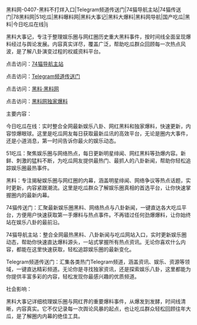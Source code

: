 #
黑料网-0407-黑料不打烊入口|Telegram频道传送门|74猫导航主站|74猫传送门|78黑料网|51吃瓜|黑料曝料网|黑料大事记|黑料大爆料|黑料网导航|国产吃瓜|黑料|今日吃瓜在线|lj

黑料大事记，专注于整理娱乐圈与网红圈历史重大黑料事件，按时间线全面呈现爆料经过与舆论发展。内容真实详尽，覆盖广泛，帮助吃瓜群众回顾每一次热点风波，是了解八卦演变过程的权威资料平台。


点击访问：<a href="https://74mao.com/">74猫导航主站</a>

点击访问：<a href="https://74mao.com/">Telegram频道传送门</a>

点击访问：<a href="https://ert-6he.pages.dev/">黑料·黑料网</a>

点击访问：<a href="https://gbs-3wd.pages.dev/">黑料网独家爆料</a>


主要内容：

今日吃瓜在线：实时整合全网最新娱乐八卦、网红黑料和独家爆料，快速更新，内容惊爆眼球。这里是吃瓜网友每日获取最新瓜讯的高效平台，无论是圈内大事件，还是小道消息，第一时间告诉你最火的娱乐动态。

51吃瓜：聚焦娱乐圈与网络热点，每日更新明星绯闻、网红黑料等劲爆内容。新鲜、刺激的猛料不断，为吃瓜网友提供最热门、最抓人的八卦新闻，帮助你轻松追踪娱乐圈最热事件。

黑料：专注揭秘娱乐圈与网红圈的内幕，涵盖明星绯闻、网络争议等热点话题，实时更新，内容紧跟潮流。这里是吃瓜群众了解娱乐圈真相的首选平台，让你快速掌握圈内的最新内幕。

74猫传送门：汇聚最新娱乐圈黑料、网络热点与八卦新闻，一键直达各大吃瓜平台，方便用户快速获取第一手爆料与热点事件。不再错过任何劲爆爆料，让你始终站在娱乐八卦的最前沿。

74猫导航主站：整合全网最热黑料、八卦新闻与吃瓜网站入口，实时更新娱乐圈动态，帮助你快速直达爆料源头，一站式掌握所有热点资讯。无论你喜欢什么内容，都能在这里快速获取，轻松追踪娱乐圈的最新变化。

Telegram频道传送门：汇集各类热门Telegram频道，涵盖资讯、娱乐、资源等领域，一键直达精彩频道。无论你是寻找独家资讯，还是探索娱乐八卦，这里都能为你提供丰富多彩的内容，轻松发现你最感兴趣的优质频道。

社会影响：

黑料大事记详细梳理娱乐圈与网红界的重要爆料事件，从爆发到发酵，时间线清晰，内容真实。它不仅记录每一次舆论风暴的起点，也让吃瓜群众轻松回顾往年大瓜，是了解圈内内幕的绝佳工具。

<span style="display:none;">[Canonical link](https://github.com/biesiha753/78106 ）</span>
